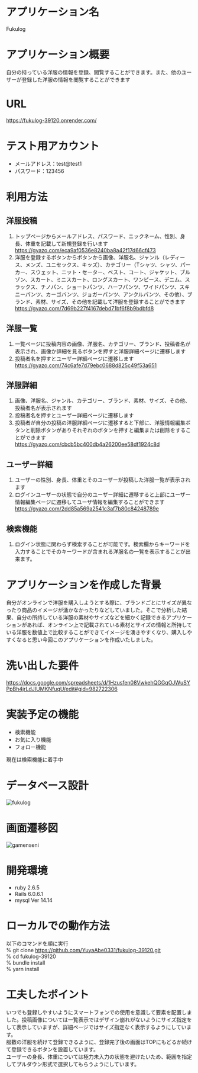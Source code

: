 # アプリケーション名
Fukulog

# アプリケーション概要
自分の持っている洋服の情報を登録、閲覧することができます。また、他のユーザーが登録した洋服の情報を閲覧することができます

# URL
https://fukulog-39120.onrender.com/

# テスト用アカウント
- メールアドレス：test@test1
- パスワード：123456

# 利用方法
## 洋服投稿
1. トップページからメールアドレス、パスワード、ニックネーム、性別、身長、体重を記載して新規登録を行います  
https://gyazo.com/eca9af0536e8240ba8a42f17d66cf473
2. 洋服を登録するボタンからボタンから画像、洋服名、ジャンル（レディース、メンズ、ユニセックス、キッズ）、カテゴリー（Tシャツ、シャツ、パーカー、スウェット、ニット・セーター、ベスト、コート、ジャケット、ブルゾン、スカート、ミニスカート、ロングスカート、ワンピース、デニム、スラックス、チノパン、ショートパンツ、ハーフパンツ、ワイドパンツ、スキニーパンツ、カーゴバンツ、ジョガーパンツ、アンクルパンツ、その他）、ブランド、素材、サイズ、その他を記載して洋服を登録することができます  
https://gyazo.com/7d69b227f4167debd71bf6f8b9bdbfd8

## 洋服一覧
1. 一覧ページに投稿内容の画像、洋服名、カテゴリー、ブランド、投稿者名が表示され、画像か詳細を見るボタンを押すと洋服詳細ページに遷移します
2. 投稿者名を押すとユーザー詳細ページに遷移します  
https://gyazo.com/74c6afe7d79ebc0688d825c49f53a651

## 洋服詳細
1. 画像、洋服名、ジャンル、カテゴリー、ブランド、素材、サイズ、その他、投稿者名が表示されます
2. 投稿者名を押すとユーザー詳細ページに遷移します
3. 投稿者が自分の投稿の洋服詳細ページに遷移すると下部に、洋服情報編集ボタンと削除ボタンがありそれぞれのボタンを押すと編集または削除をすることができます  
https://gyazo.com/cbcb5bc400db4a26200ee58df1924c8d

## ユーザー詳細
1. ユーザーの性別、身長、体重とそのユーザーが投稿した洋服一覧が表示されます
2. ログインユーザーの状態で自分のユーザー詳細に遷移すると上部にユーザー情報編集ページに遷移してユーザ情報を編集することができます  
https://gyazo.com/2dd85a569a2541c3af7b80c84248789e

## 検索機能
1. ログイン状態に関わらず検索することが可能です。検索欄からキーワードを入力することでそのキーワードが含まれる洋服名の一覧を表示することが出来ます。

<!-- ## お気に入り機能（未実装）

## フォロー機能（未実装） -->

# アプリケーションを作成した背景
自分がオンラインで洋服を購入しようとする際に、ブランドごとにサイズが異なったり商品のイメージが湧かなかったりなどしていました。そこで分析した結果、自分の所持している洋服の素材やサイズなどを細かく記録できるアプリケーションがあれば、オンライン上で記載されている素材とサイズの情報と所持している洋服を数値上で比較することができてイメージを湧きやすくなり、購入しやすくなると思い今回このアプリケーションを作成いたしました。

# 洗い出した要件
https://docs.google.com/spreadsheets/d/1Hzusfen08VwkehQGGqOJWuSYPpBh4jrLdJIUMKNfuqU/edit#gid=982722306

# 実装予定の機能
- 検索機能
- お気に入り機能
- フォロー機能

現在は検索機能に着手中

# データベース設計
![fukulog](https://user-images.githubusercontent.com/127222327/234435121-6e3c64a5-6767-42d5-8ccd-7d4166680664.png)


# 画面遷移図
![gamenseni](https://user-images.githubusercontent.com/127222327/234435018-c1b209b4-7a63-426a-93fd-ea60302ba3c0.png)

# 開発環境
- ruby 2.6.5
- Rails 6.0.6.1
- mysql  Ver 14.14

# ローカルでの動作方法
以下のコマンドを順に実行  
% git clone https://github.com/YuyaAbe0331/fukulog-39120.git  
% cd fukulog-39120  
% bundle install  
% yarn install  

# 工夫したポイント
いつでも登録しやすいようにスマートフォンでの使用を意識して要素を配置しました。投稿画像については一覧表示ではデザイン崩れがないようにサイズ指定をして表示していますが、詳細ページではサイズ指定なく表示するようにしています。  
服数の洋服を続けて登録できるように、登録完了後の画面はTOPにもどるか続けて登録できるボタンを設置しています。  
ユーザーの身長、体重については極力未入力の状態を避けたいため、範囲を指定してプルダウン形式で選択してもらうようにしています。  
